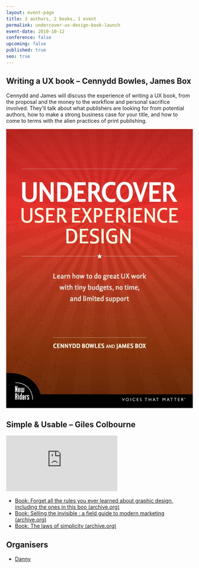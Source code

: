 ```yaml
---
layout: event-page
title: 3 authors, 2 books, 1 event
permalink: undercover-ux-design-book-launch
event-date: 2010-10-12
conference: false
upcoming: false
published: true
seo: true
---
```

## Writing a UX book – C﻿ennydd Bowles, James Box

Cennydd and James will discuss the experience of writing a UX book, from the proposal and the money to the workflow and personal sacrifice involved. They'll talk about what publishers are looking for from potential authors, how to make a strong business case for your title, and how to come to terms with the alien practices of print publishing.

<img src="/images/uuxd-cover.jpg" alt="Cover of the book Undercover User Experience Design" class="image-align-right"/>

## S﻿imple & Usable – Giles Colbourne

<div class="embed-container youtube hd"><iframe src="https://youtube.com/embed/YRiK-0x3vEQ" frameborder="0" scrolling="no" allowfullscreen></iframe></div>

* [Book: Forget all the rules you ever learned about graphic design, including the ones in this boo (archive.org)](https://archive.org/details/forgetallrulesyo0000gill)
* [Book: Selling the invisible : a field guide to modern marketing (archive.org)](https://archive.org/details/sellinginvisible00beck/page/n5/mode/2up)
* [Book: The laws of simplicity (archive.org)](https://archive.org/details/lawsofsimplicity0000maed)

## Organisers

* <a href="https://uxbri.org/about/#danny">Danny</a>